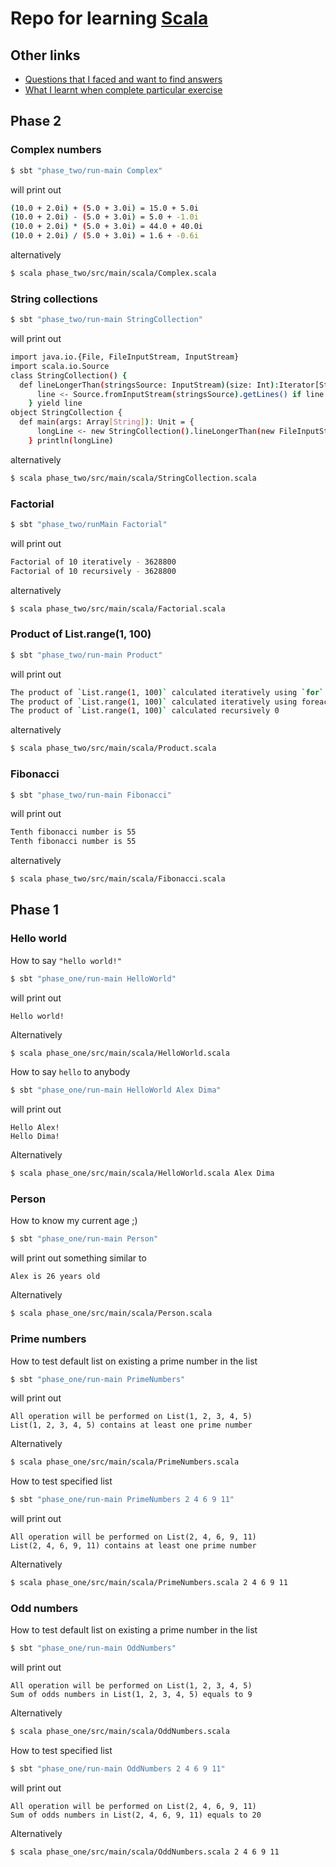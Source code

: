 # Repo for learning [Scala](http://scala-lang.org)

## Other links
* [Questions that I faced and want to find answers](QUESTIONS.md)
* [What I learnt when complete particular exercise](WHAT-I-LEARNT.md)

## Phase 2

### Complex numbers

```sh
$ sbt "phase_two/run-main Complex"
```

will print out

```sh
(10.0 + 2.0i) + (5.0 + 3.0i) = 15.0 + 5.0i
(10.0 + 2.0i) - (5.0 + 3.0i) = 5.0 + -1.0i
(10.0 + 2.0i) * (5.0 + 3.0i) = 44.0 + 40.0i
(10.0 + 2.0i) / (5.0 + 3.0i) = 1.6 + -0.6i
```

alternatively

```sh
$ scala phase_two/src/main/scala/Complex.scala
```

### String collections

```sh
$ sbt "phase_two/run-main StringCollection"
```

will print out

```sh
import java.io.{File, FileInputStream, InputStream}
import scala.io.Source
class StringCollection() {
  def lineLongerThan(stringsSource: InputStream)(size: Int):Iterator[String] = {
      line <- Source.fromInputStream(stringsSource).getLines() if line.length > size
    } yield line
object StringCollection {
  def main(args: Array[String]): Unit = {
      longLine <- new StringCollection().lineLongerThan(new FileInputStream("./phase_two/src/main/scala/StringCollection.scala"))(10)
    } println(longLine)
```

alternatively

```sh
$ scala phase_two/src/main/scala/StringCollection.scala
```

### Factorial

```sh
$ sbt "phase_two/runMain Factorial"
```

will print out

```sh
Factorial of 10 iteratively - 3628800
Factorial of 10 recursively - 3628800
```
alternatively

```sh
$ scala phase_two/src/main/scala/Factorial.scala
```

### Product of List.range(1, 100)

```sh
$ sbt "phase_two/run-main Product"
```

will print out

```sh
The product of `List.range(1, 100)` calculated iteratively using `for` 0
The product of `List.range(1, 100)` calculated iteratively using foreach 0
The product of `List.range(1, 100)` calculated recursively 0
```

alternatively

```sh
$ scala phase_two/src/main/scala/Product.scala
```

### Fibonacci

```sh
$ sbt "phase_two/run-main Fibonacci"
```

will print out

```sh
Tenth fibonacci number is 55
Tenth fibonacci number is 55
```

alternatively

```sh
$ scala phase_two/src/main/scala/Fibonacci.scala
```

## Phase 1

### Hello world

How to say `"hello world!"`

```sh
$ sbt "phase_one/run-main HelloWorld"
```

will print out

```
Hello world!
```

Alternatively

```sh
$ scala phase_one/src/main/scala/HelloWorld.scala
```

How to say `hello` to anybody

```sh
$ sbt "phase_one/run-main HelloWorld Alex Dima"
```

will print out

```
Hello Alex!
Hello Dima!
```

Alternatively

```sh
$ scala phase_one/src/main/scala/HelloWorld.scala Alex Dima
```

### Person

How to know my current age ;)

```sh
$ sbt "phase_one/run-main Person"
```

will print out something similar to

```
Alex is 26 years old
```

Alternatively

```sh
$ scala phase_one/src/main/scala/Person.scala
```

### Prime numbers

How to test default list on existing a prime number in the list

```sh
$ sbt "phase_one/run-main PrimeNumbers"
```

will print out

```
All operation will be performed on List(1, 2, 3, 4, 5)
List(1, 2, 3, 4, 5) contains at least one prime number
```

Alternatively

```sh
$ scala phase_one/src/main/scala/PrimeNumbers.scala
```

How to test specified list

```sh
$ sbt "phase_one/run-main PrimeNumbers 2 4 6 9 11"
```

will print out

```
All operation will be performed on List(2, 4, 6, 9, 11)
List(2, 4, 6, 9, 11) contains at least one prime number
```

Alternatively

```sh
$ scala phase_one/src/main/scala/PrimeNumbers.scala 2 4 6 9 11
```

### Odd numbers

How to test default list on existing a prime number in the list

```sh
$ sbt "phase_one/run-main OddNumbers"
```

will print out

```
All operation will be performed on List(1, 2, 3, 4, 5)
Sum of odds numbers in List(1, 2, 3, 4, 5) equals to 9
```

Alternatively

```sh
$ scala phase_one/src/main/scala/OddNumbers.scala
```

How to test specified list

```sh
$ sbt "phase_one/run-main OddNumbers 2 4 6 9 11"
```

will print out

```
All operation will be performed on List(2, 4, 6, 9, 11)
Sum of odds numbers in List(2, 4, 6, 9, 11) equals to 20
```

Alternatively

```sh
$ scala phase_one/src/main/scala/OddNumbers.scala 2 4 6 9 11
```
